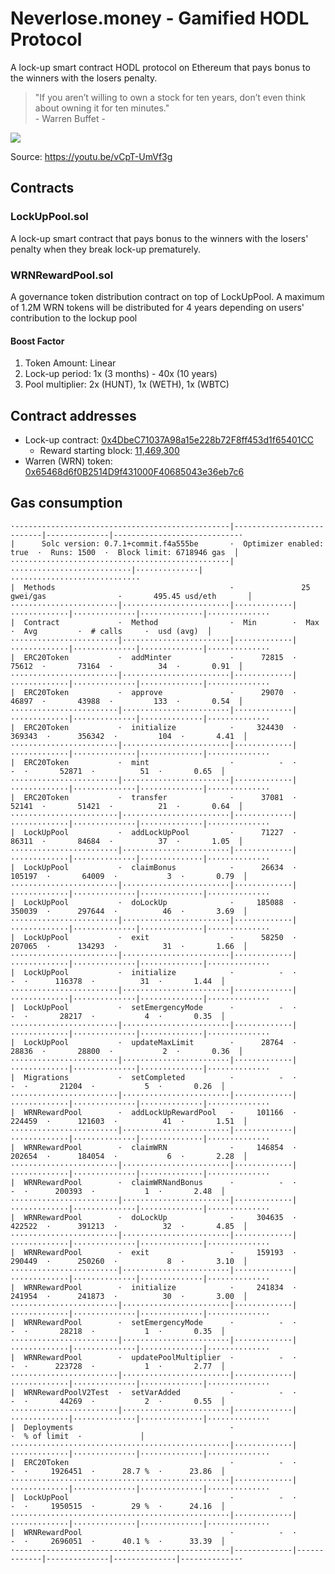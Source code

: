 # Neverlose.money - Gamified HODL Protocol
A lock-up smart contract HODL protocol on Ethereum that pays bonus to the winners with the losers penalty.

> "If you aren’t willing to own a stock for ten years, don’t even think about owning it for ten minutes."\
>\- Warren Buffet -

![](https://rukminim1.flixcart.com/image/832/832/j6v2ky80/poster/s/r/h/small-warren-buffett-motivational-quotes-value-investing-rule-no-original-imaex8tz68kyz2hf.jpeg)

Source: https://youtu.be/vCpT-UmVf3g

## Contracts
### LockUpPool.sol
A lock-up smart contract that pays bonus to the winners with the losers' penalty when they break lock-up prematurely.

### WRNRewardPool.sol
A governance token distribution contract on top of LockUpPool. A maximum of 1.2M WRN tokens will be distributed for 4 years depending on users' contribution to the lockup pool

#### Boost Factor
1. Token Amount: Linear
2. Lock-up period: 1x (3 months) - 40x (10 years)
3. Pool multiplier: 2x (HUNT), 1x (WETH), 1x (WBTC)

## Contract addresses
- Lock-up contract: [0x4DbeC71037A98a15e228b72F8ff453d1f65401CC](https://etherscan.io/address/0x4DbeC71037A98a15e228b72F8ff453d1f65401CC)
  - Reward starting block: [11,469,300](https://etherscan.io/block/countdown/11469300)
- Warren (WRN) token: [0x65468d6f0B2514D9f431000F40685043e36eb7c6](https://etherscan.io/address/0x65468d6f0B2514D9f431000F40685043e36eb7c6)

## Gas consumption
```
·------------------------------------------------|---------------------------|--------------|----------------------------·
|      Solc version: 0.7.1+commit.f4a555be       ·  Optimizer enabled: true  ·  Runs: 1500  ·  Block limit: 6718946 gas  │
·················································|···························|··············|·····························
|  Methods                                       ·               25 gwei/gas                ·       495.45 usd/eth       │
························|························|·············|·············|··············|··············|··············
|  Contract             ·  Method                ·  Min        ·  Max        ·  Avg         ·  # calls     ·  usd (avg)  │
························|························|·············|·············|··············|··············|··············
|  ERC20Token           ·  addMinter             ·      72815  ·      75612  ·       73164  ·          34  ·       0.91  │
························|························|·············|·············|··············|··············|··············
|  ERC20Token           ·  approve               ·      29070  ·      46897  ·       43988  ·         133  ·       0.54  │
························|························|·············|·············|··············|··············|··············
|  ERC20Token           ·  initialize            ·     324430  ·     369343  ·      356342  ·         104  ·       4.41  │
························|························|·············|·············|··············|··············|··············
|  ERC20Token           ·  mint                  ·          -  ·          -  ·       52871  ·          51  ·       0.65  │
························|························|·············|·············|··············|··············|··············
|  ERC20Token           ·  transfer              ·      37081  ·      52141  ·       51421  ·          21  ·       0.64  │
························|························|·············|·············|··············|··············|··············
|  LockUpPool           ·  addLockUpPool         ·      71227  ·      86311  ·       84684  ·          37  ·       1.05  │
························|························|·············|·············|··············|··············|··············
|  LockUpPool           ·  claimBonus            ·      26634  ·     105197  ·       64009  ·           3  ·       0.79  │
························|························|·············|·············|··············|··············|··············
|  LockUpPool           ·  doLockUp              ·     185088  ·     350039  ·      297644  ·          46  ·       3.69  │
························|························|·············|·············|··············|··············|··············
|  LockUpPool           ·  exit                  ·      58250  ·     207065  ·      134293  ·          31  ·       1.66  │
························|························|·············|·············|··············|··············|··············
|  LockUpPool           ·  initialize            ·          -  ·          -  ·      116378  ·          31  ·       1.44  │
························|························|·············|·············|··············|··············|··············
|  LockUpPool           ·  setEmergencyMode      ·          -  ·          -  ·       28217  ·           4  ·       0.35  │
························|························|·············|·············|··············|··············|··············
|  LockUpPool           ·  updateMaxLimit        ·      28764  ·      28836  ·       28800  ·           2  ·       0.36  │
························|························|·············|·············|··············|··············|··············
|  Migrations           ·  setCompleted          ·          -  ·          -  ·       21204  ·           5  ·       0.26  │
························|························|·············|·············|··············|··············|··············
|  WRNRewardPool        ·  addLockUpRewardPool   ·     101166  ·     224459  ·      121603  ·          41  ·       1.51  │
························|························|·············|·············|··············|··············|··············
|  WRNRewardPool        ·  claimWRN              ·     146854  ·     202654  ·      184054  ·           6  ·       2.28  │
························|························|·············|·············|··············|··············|··············
|  WRNRewardPool        ·  claimWRNandBonus      ·          -  ·          -  ·      200393  ·           1  ·       2.48  │
························|························|·············|·············|··············|··············|··············
|  WRNRewardPool        ·  doLockUp              ·     304635  ·     422522  ·      391213  ·          32  ·       4.85  │
························|························|·············|·············|··············|··············|··············
|  WRNRewardPool        ·  exit                  ·     159193  ·     290449  ·      250260  ·           8  ·       3.10  │
························|························|·············|·············|··············|··············|··············
|  WRNRewardPool        ·  initialize            ·     241834  ·     241954  ·      241873  ·          30  ·       3.00  │
························|························|·············|·············|··············|··············|··············
|  WRNRewardPool        ·  setEmergencyMode      ·          -  ·          -  ·       28218  ·           1  ·       0.35  │
························|························|·············|·············|··············|··············|··············
|  WRNRewardPool        ·  updatePoolMultiplier  ·          -  ·          -  ·      223728  ·           1  ·       2.77  │
························|························|·············|·············|··············|··············|··············
|  WRNRewardPoolV2Test  ·  setVarAdded           ·          -  ·          -  ·       44269  ·           2  ·       0.55  │
························|························|·············|·············|··············|··············|··············
|  Deployments                                   ·                                          ·  % of limit  ·             │
·················································|·············|·············|··············|··············|··············
|  ERC20Token                                    ·          -  ·          -  ·     1926451  ·      28.7 %  ·      23.86  │
·················································|·············|·············|··············|··············|··············
|  LockUpPool                                    ·          -  ·          -  ·     1950515  ·        29 %  ·      24.16  │
·················································|·············|·············|··············|··············|··············
|  WRNRewardPool                                 ·          -  ·          -  ·     2696051  ·      40.1 %  ·      33.39  │
·------------------------------------------------|-------------|-------------|--------------|--------------|-------------·
```
